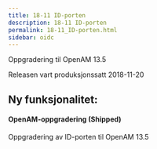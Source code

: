 ```yaml
---
title: 18-11 ID-porten
description: 18-11 ID-porten
permalink: 18-11_ID-porten.html
sidebar: oidc
---
```



Oppgradering til OpenAM 13.5



Releasen vart produksjonssatt 2018-11-20

## Ny funksjonalitet:


#### OpenAM-oppgradering (Shipped)

Oppgradering av ID-porten til OpenAM 13.5


